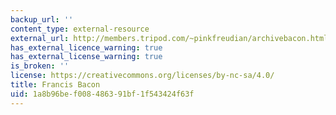 ```yaml
---
backup_url: ''
content_type: external-resource
external_url: http://members.tripod.com/~pinkfreudian/archivebacon.html
has_external_licence_warning: true
has_external_license_warning: true
is_broken: ''
license: https://creativecommons.org/licenses/by-nc-sa/4.0/
title: Francis Bacon
uid: 1a8b96be-f008-4863-91bf-1f543424f63f
---
```

